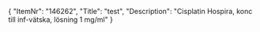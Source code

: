 {
  "ItemNr": "146262",
  "Title": "test",
  "Description": "Cisplatin Hospira, konc till inf-vätska, lösning 1 mg/ml"
}